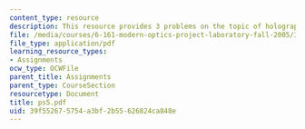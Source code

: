 ```yaml
---
content_type: resource
description: This resource provides 3 problems on the topic of holography.
file: /media/courses/6-161-modern-optics-project-laboratory-fall-2005/39f552675754a3bf2b55626824ca848e_ps5.pdf
file_type: application/pdf
learning_resource_types:
- Assignments
ocw_type: OCWFile
parent_title: Assignments
parent_type: CourseSection
resourcetype: Document
title: ps5.pdf
uid: 39f55267-5754-a3bf-2b55-626824ca848e
---
```

